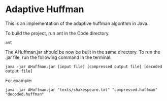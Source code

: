 # Adaptive Huffman
This is an implementation of the adaptive huffman algorithm in Java.

To build the project, run ant in the Code directory. 

	ant

The AHuffman.jar should be now be built in the same directory.
To run the .jar file, run the following command in the terminal: 

	java -jar AHuffman.jar [input file] [compressed output file] [decoded output file]

For example:

	java -jar AHuffman.jar "texts/shakespeare.txt" "compressed.huffman" "decoded.huffman"
